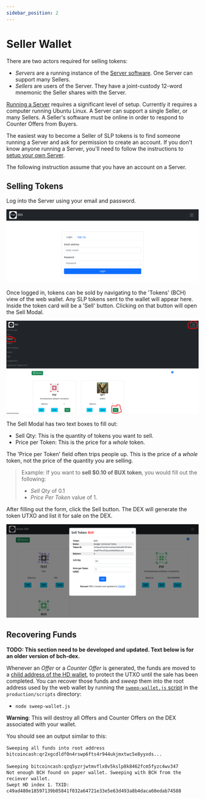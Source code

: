 ```yaml
---
sidebar_position: 2
---
```


# Seller Wallet

There are two actors required for selling tokens:
- *Servers* are a running instance of the [Server software](/usage/server). One Server can support many Sellers.
- *Sellers* are users of the Server. They have a joint-custody 12-word mnemonic the Seller shares with the Server.

[Running a Server](/usage/server) requires a significant level of setup. Currently it requires a computer running Ubuntu Linux. A Server can support a single Seller, or many Sellers. A Seller's software must be online in order to respond to Counter Offers from Buyers.

The easiest way to become a Seller of SLP tokens is to find someone running a Server and ask for permission to create an account. If you don't know anyone running a Server, you'll need to follow the instructions to [setup your own Server](/usage/server).

The following instruction assume that you have an account on a Server.

## Selling Tokens

Log into the Server using your email and password.

![Login](./img/login.png)

Once logged in, tokens can be sold by navigating to the 'Tokens' (BCH) view of the web wallet. Any SLP tokens sent to the wallet will appear here. Inside the token card will be a 'Sell' button. Clicking on that button will open the Sell Modal.

![Selling Tokens](./img/sell-token.png)

The Sell Modal has two text boxes to fill out:

- Sell Qty: This is the quantity of tokens you want to sell.
- Price per Token: This is the price for a *whole* token.

The 'Price per Token' field often trips people up. This is the price of a *whole* token, not the price of the quantity you are selling.

> Example: If you want to **sell $0.10 of BUX token**, you would fill out the following:
> - *Sell Qty* of 0.1
> - *Price Per Token* value of 1.

After filling out the form, click the Sell button. The DEX will generate the token UTXO and list it for sale on the DEX.

![Sell Modal](./img/sell-modal.png)

## Recovering Funds

**TODO: This section need to be developed and updated. Text below is for an older version of bch-dex.**

Whenever an *Offer* or a *Counter Offer* is generated, the funds are moved to a [child address of the HD wallet](https://github.com/bitcoinbook/bitcoinbook/blob/develop/ch05.asciidoc#hd-wallets-bip-32bip-44), to protect the UTXO until the sale has been completed. You can recover those funds and *sweep* them into the root address used by the web wallet by running the [`sweep-wallet.js` script](https://github.com/Permissionless-Software-Foundation/bch-dex/blob/master/production/scripts/sweep-wallet.js) in the `production/scripts` directory:

- `node sweep-wallet.js`

**Warning**: This will destroy all Offers and Counter Offers on the DEX associated with your wallet.

You should see an output similar to this:

```
Sweeping all funds into root address bitcoincash:qr2xgcdldf0n4rswp6fts4r944ukjmxtwc5e8yyxds...

Sweeping bitcoincash:qzq5yzrjwtmvflx0v5kslp8k8462fcm5fyzc4wv347
Not enough BCH found on paper wallet. Sweeping with BCH from the reciever wallet.
Swept HD index 1. TXID: c49ad480e18597139b05841f032a64721e33e5e63d493a8b4daca60edab74588

```
